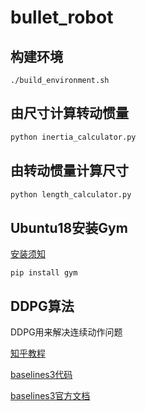 # bullet_robot

## 构建环境
```ssh
./build_environment.sh
```
## 由尺寸计算转动惯量
```python
python inertia_calculator.py
```
## 由转动惯量计算尺寸
```python
python length_calculator.py
```
## Ubuntu18安装Gym

[安装须知](https://blog.csdn.net/ms961516792/article/details/79122914)
```ssh
pip install gym
```
## DDPG算法

DDPG用来解决连续动作问题

[知乎教程](https://zhuanlan.zhihu.com/p/149771220?from_voters_page=true)

[baselines3代码](https://github.com/DLR-RM/stable-baselines3)

[baselines3官方文档](https://stable-baselines3.readthedocs.io/en/master/)

